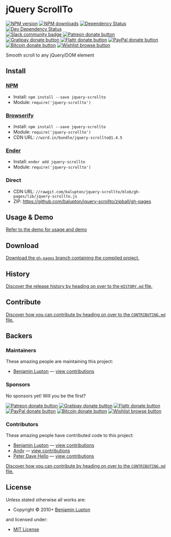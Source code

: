 <!-- TITLE/ -->

<h1>jQuery ScrollTo</h1>

<!-- /TITLE -->


<!-- BADGES/ -->

<span class="badge-npmversion"><a href="https://npmjs.org/package/jquery-scrollto" title="View this project on NPM"><img src="https://img.shields.io/npm/v/jquery-scrollto.svg" alt="NPM version" /></a></span>
<span class="badge-npmdownloads"><a href="https://npmjs.org/package/jquery-scrollto" title="View this project on NPM"><img src="https://img.shields.io/npm/dm/jquery-scrollto.svg" alt="NPM downloads" /></a></span>
<span class="badge-daviddm"><a href="https://david-dm.org/balupton/jquery-scrollto" title="View the status of this project's dependencies on DavidDM"><img src="https://img.shields.io/david/balupton/jquery-scrollto.svg" alt="Dependency Status" /></a></span>
<span class="badge-daviddmdev"><a href="https://david-dm.org/balupton/jquery-scrollto#info=devDependencies" title="View the status of this project's development dependencies on DavidDM"><img src="https://img.shields.io/david/dev/balupton/jquery-scrollto.svg" alt="Dev Dependency Status" /></a></span>
<br class="badge-separator" />
<span class="badge-slackin"><a href="https://slack.bevry.me" title="Join this project's slack community"><img src="https://slack.bevry.me/badge.svg" alt="Slack community badge" /></a></span>
<span class="badge-patreon"><a href="http://patreon.com/bevry" title="Donate to this project using Patreon"><img src="https://img.shields.io/badge/patreon-donate-yellow.svg" alt="Patreon donate button" /></a></span>
<span class="badge-gratipay"><a href="https://www.gratipay.com/bevry" title="Donate weekly to this project using Gratipay"><img src="https://img.shields.io/badge/gratipay-donate-yellow.svg" alt="Gratipay donate button" /></a></span>
<span class="badge-flattr"><a href="https://flattr.com/profile/balupton" title="Donate to this project using Flattr"><img src="https://img.shields.io/badge/flattr-donate-yellow.svg" alt="Flattr donate button" /></a></span>
<span class="badge-paypal"><a href="https://bevry.me/paypal" title="Donate to this project using Paypal"><img src="https://img.shields.io/badge/paypal-donate-yellow.svg" alt="PayPal donate button" /></a></span>
<span class="badge-bitcoin"><a href="https://bevry.me/bitcoin" title="Donate once-off to this project using Bitcoin"><img src="https://img.shields.io/badge/bitcoin-donate-yellow.svg" alt="Bitcoin donate button" /></a></span>
<span class="badge-wishlist"><a href="https://bevry.me/wishlist" title="Buy an item on our wishlist for us"><img src="https://img.shields.io/badge/wishlist-donate-yellow.svg" alt="Wishlist browse button" /></a></span>

<!-- /BADGES -->


<!-- DESCRIPTION/ -->

Smooth scroll to any jQuery/DOM element

<!-- /DESCRIPTION -->


<!-- INSTALL/ -->

<h2>Install</h2>

<a href="https://npmjs.com" title="npm is a package manager for javascript"><h3>NPM</h3></a><ul>
<li>Install: <code>npm install --save jquery-scrollto</code></li>
<li>Module: <code>require('jquery-scrollto')</code></li></ul>

<a href="http://browserify.org" title="Browserify lets you require('modules') in the browser by bundling up all of your dependencies"><h3>Browserify</h3></a><ul>
<li>Install: <code>npm install --save jquery-scrollto</code></li>
<li>Module: <code>require('jquery-scrollto')</code></li>
<li>CDN URL: <code>//wzrd.in/bundle/jquery-scrollto@1.4.5</code></li></ul>

<a href="http://enderjs.com" title="Ender is a full featured package manager for your browser"><h3>Ender</h3></a><ul>
<li>Install: <code>ender add jquery-scrollto</code></li>
<li>Module: <code>require('jquery-scrollto')</code></li></ul>

<!-- /INSTALL -->


### Direct
- CDN URL: `//rawgit.com/balupton/jquery-scrollto/blob/gh-pages/lib/jquery-scrollto.js`
- ZIP: https://github.com/balupton/jquery-scrollto/zipball/gh-pages


## Usage & Demo
[Refer to the demo for usage and demo](http://balupton.github.io/jquery-scrollto/)


## Download
[Download the `gh-pages` branch containing the compiled project.](https://github.com/balupton/jquery-scrollto/zipball/gh-pages)


<!-- HISTORY/ -->

<h2>History</h2>

<a href="https://github.com/balupton/jquery-scrollto/blob/master/HISTORY.md#files">Discover the release history by heading on over to the <code>HISTORY.md</code> file.</a>

<!-- /HISTORY -->


<!-- CONTRIBUTE/ -->

<h2>Contribute</h2>

<a href="https://github.com/balupton/jquery-scrollto/blob/master/CONTRIBUTING.md#files">Discover how you can contribute by heading on over to the <code>CONTRIBUTING.md</code> file.</a>

<!-- /CONTRIBUTE -->


<!-- BACKERS/ -->

<h2>Backers</h2>

<h3>Maintainers</h3>

These amazing people are maintaining this project:

<ul><li><a href="http://balupton.com">Benjamin Lupton</a> — <a href="https://github.com/balupton/jquery-scrollto/commits?author=balupton" title="View the GitHub contributions of Benjamin Lupton on repository balupton/jquery-scrollto">view contributions</a></li></ul>

<h3>Sponsors</h3>

No sponsors yet! Will you be the first?

<span class="badge-patreon"><a href="http://patreon.com/bevry" title="Donate to this project using Patreon"><img src="https://img.shields.io/badge/patreon-donate-yellow.svg" alt="Patreon donate button" /></a></span>
<span class="badge-gratipay"><a href="https://www.gratipay.com/bevry" title="Donate weekly to this project using Gratipay"><img src="https://img.shields.io/badge/gratipay-donate-yellow.svg" alt="Gratipay donate button" /></a></span>
<span class="badge-flattr"><a href="https://flattr.com/profile/balupton" title="Donate to this project using Flattr"><img src="https://img.shields.io/badge/flattr-donate-yellow.svg" alt="Flattr donate button" /></a></span>
<span class="badge-paypal"><a href="https://bevry.me/paypal" title="Donate to this project using Paypal"><img src="https://img.shields.io/badge/paypal-donate-yellow.svg" alt="PayPal donate button" /></a></span>
<span class="badge-bitcoin"><a href="https://bevry.me/bitcoin" title="Donate once-off to this project using Bitcoin"><img src="https://img.shields.io/badge/bitcoin-donate-yellow.svg" alt="Bitcoin donate button" /></a></span>
<span class="badge-wishlist"><a href="https://bevry.me/wishlist" title="Buy an item on our wishlist for us"><img src="https://img.shields.io/badge/wishlist-donate-yellow.svg" alt="Wishlist browse button" /></a></span>

<h3>Contributors</h3>

These amazing people have contributed code to this project:

<ul><li><a href="http://balupton.com">Benjamin Lupton</a> — <a href="https://github.com/balupton/jquery-scrollto/commits?author=balupton" title="View the GitHub contributions of Benjamin Lupton on repository balupton/jquery-scrollto">view contributions</a></li>
<li><a href="http://inumedia.net">Andy</a> — <a href="https://github.com/balupton/jquery-scrollto/commits?author=Inumedia" title="View the GitHub contributions of Andy on repository balupton/jquery-scrollto">view contributions</a></li>
<li><a href="http://www.peterdavehello.org/">Peter Dave Hello</a> — <a href="https://github.com/balupton/jquery-scrollto/commits?author=PeterDaveHello" title="View the GitHub contributions of Peter Dave Hello on repository balupton/jquery-scrollto">view contributions</a></li></ul>

<a href="https://github.com/balupton/jquery-scrollto/blob/master/CONTRIBUTING.md#files">Discover how you can contribute by heading on over to the <code>CONTRIBUTING.md</code> file.</a>

<!-- /BACKERS -->


<!-- LICENSE/ -->

<h2>License</h2>

Unless stated otherwise all works are:

<ul><li>Copyright &copy; 2010+ <a href="http://balupton.com">Benjamin Lupton</a></li></ul>

and licensed under:

<ul><li><a href="http://spdx.org/licenses/MIT.html">MIT License</a></li></ul>

<!-- /LICENSE -->
